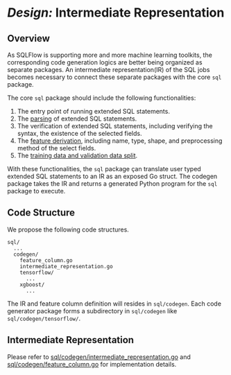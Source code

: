 # _Design:_ Intermediate Representation

## Overview

As SQLFlow is supporting more and more machine learning toolkits, the corresponding code generation logics are better being organized as separate packages. An intermediate representation(IR) of the SQL jobs becomes necessary to connect these separate packages with the core `sql` package.

The core `sql` package should include the following functionalities:
1. The entry point of running extended SQL statements.
1. The [parsing](https://github.com/sql-machine-learning/sqlflow/blob/develop/doc/sql_parser.md) of extended SQL statements.
1. The verification of extended SQL statements, including verifying the syntax, the existence of the selected fields.
1. The [feature derivation](https://github.com/sql-machine-learning/sqlflow/blob/develop/doc/feature_derivation.md), including name, type, shape, and preprocessing method of the select fields.
1. The [training data and validation data split](https://github.com/sql-machine-learning/sqlflow/blob/develop/doc/training_and_validation.md).

With these functionalities, the `sql` package çan translate user typed extended SQL statements to an IR as an exposed Go struct. The codegen package takes the IR and returns a generated Python program for the `sql` package to execute.

## Code Structure

We propose the following code structures.

```
sql/
  ...
  codegen/
    feature_column.go
    intermediate_representation.go
    tensorflow/
      ...
    xgboost/
      ...
```

The IR and feature column definition will resides in `sql/codegen`. Each code generator package forms a subdirectory in `sql/codegen` like `sql/codegen/tensorflow/`.

## Intermediate Representation

Please refer to [sql/codegen/intermediate_representation.go](sql/codegen/intermediate_representation.go) and [sql/codegen/feature_column.go](sql/codegen/intermediate_representation.go) for implementation details.

